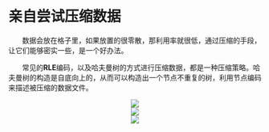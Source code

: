 # 亲自尝试压缩数据

&nbsp;&nbsp;&nbsp;&nbsp;&nbsp;&nbsp;&nbsp;数据会放在格子里，如果放置的很零散，那利用率就很低，通过压缩的手段，让它们能够密实一些，是一个好办法。

&nbsp;&nbsp;&nbsp;&nbsp;&nbsp;&nbsp;&nbsp;常见的**RLE**编码，以及哈夫曼树的方式进行压缩数据，都是一种压缩策略。哈夫曼树的构造是自底向上的，从而可以构造出一个节点不重复的树，利用节点编码来描述被压缩的数据文件。

<center>
<img src="https://weipeng2k.github.io/hot-wind/resources/program-how-to-run-06/chapter-6-1.jpg" />
</center>
<center>
<img src="https://weipeng2k.github.io/hot-wind/resources/program-how-to-run-06/chapter-6-2.jpg" />
</center>
<center>
<img src="https://weipeng2k.github.io/hot-wind/resources/program-how-to-run-06/chapter-6-3.jpg" />
</center>
